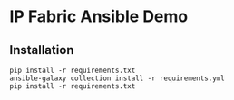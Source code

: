 # IP Fabric Ansible Demo

## Installation

```
pip install -r requirements.txt
ansible-galaxy collection install -r requirements.yml
pip install -r requirements.txt
```
